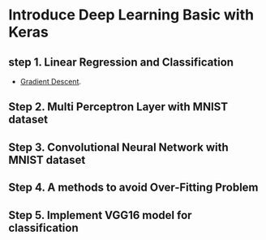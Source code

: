 # Introduce Deep Learning Basic with Keras   

## step 1. Linear Regression and Classification  
  - [Gradient Descent](https://github.com/Sangh0/DLstudy/blob/main/1.%20Linear%20Regression%20and%20Classification/GradientDescentAlgorithm.ipynb). 
  
## Step 2. Multi Perceptron Layer with MNIST dataset   

## Step 3. Convolutional Neural Network with MNIST dataset   

## Step 4. A methods to avoid Over-Fitting Problem  

## Step 5. Implement VGG16 model for classification  
